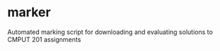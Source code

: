 # marker
Automated marking script for downloading and evaluating solutions to CMPUT 201 assignments
